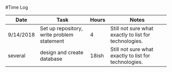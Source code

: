 #Time Log

| Date | Task | Hours | Notes |
|------|------|-------|-------|
| 9/14/2018 | Set up repository, write problem statement | 4 | Still not sure what exactly to list for technologies. |
| several | design and create database | 18ish | Still not sure what exactly to list for technologies. |
